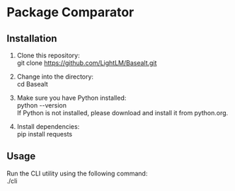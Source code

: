 # Package Comparator 

## Installation
  
1. Clone this repository:  
git clone https://github.com/LightLM/Basealt.git  
  
2. Change into the directory:  
cd Basealt

3. Make sure you have Python installed:  
python --version  
If Python is not installed, please download and install it from python.org.
  
4. Install dependencies:  
pip install requests

## Usage  

Run the CLI utility using the following command:  
./cli
